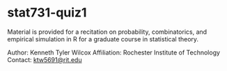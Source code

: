 # stat731-quiz1

Material is provided for a recitation on probability, combinatorics, and empirical simulation in R for a graduate course in statistical theory.

Author: Kenneth Tyler Wilcox
Affiliation: Rochester Institute of Technology
Contact: ktw5691@rit.edu
